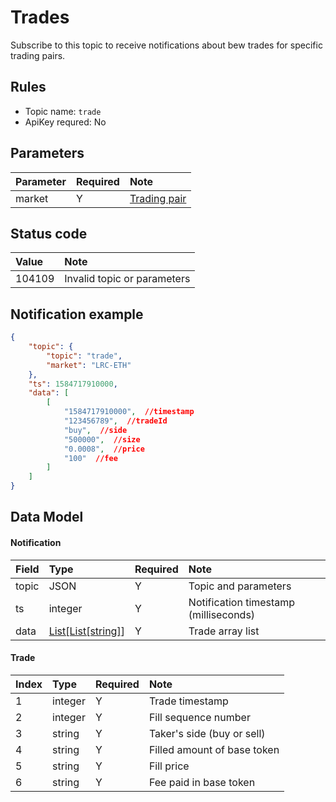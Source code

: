 # Trades

Subscribe to this topic to receive notifications about bew trades for specific trading pairs.

## Rules

- Topic name: `trade`
- ApiKey requred: No


## Parameters

|  Parameter |   Required |             Note                |
| :---- | :---|:--------------------------------- |
| market |  Y |[Trading pair](../dex_apis/getMarkets.md)|


## Status code

| Value |                Note                |
| :---- | :--------------------------------- |
| 104109 | Invalid topic or parameters|

## Notification example

```json
{
    "topic": {
        "topic": "trade",
        "market": "LRC-ETH"
    },
    "ts": 1584717910000,
    "data": [
        [
            "1584717910000",  //timestamp
            "123456789",  //tradeId
            "buy",  //side
            "500000",  //size 
            "0.0008",  //price
            "100"  //fee
        ]
    ]
}
```

## Data Model

#### Notification

|  Field   |          Type           | Required |       Note       |    
| :----- | :--------------------- | :------ | :-------------- |
| topic |       JSON        |    Y    | Topic and parameters |  
| ts |         integer         |    Y    |     Notification timestamp (milliseconds)     | 
|  data   | [List[List\[string]](#trade)] |    Y    |    Trade array list     |  

#### <span id="trade">Trade</span>

| Index  |  Type   | Required |         Note         |  
| :------ | :----- | :------ | :------------------ | 
|    1     | integer |    Y    |       Trade timestamp       | 
|    2     | integer |    Y    |       Fill sequence number      |   
|    3     | string  |    Y    |  Taker's side (buy or sell)   |    
|    4     | string  |    Y    | Filled amount of base token |  
|    5     | string  |    Y    |       Fill price       |   
|    6     | string  |    Y    |   Fee paid in base token   |    

